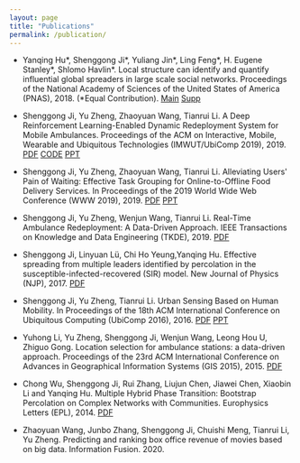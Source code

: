 ```yaml
---
layout: page
title: "Publications"
permalink: /publication/
---
```


* Yanqing Hu*, Shenggong Ji*, Yuliang Jin*, Ling Feng*, H. Eugene Stanley*, Shlomo Havlin*. Local structure can identify and quantify influential global spreaders in large scale social networks. Proceedings of the National Academy of Sciences of the United States of America (PNAS), 2018. (*Equal Contribution). [Main](https://www.pnas.org/content/115/29/7468) [Supp](https://www.pnas.org/content/pnas/suppl/2018/07/02/1710547115.DCSupplemental/pnas.1710547115.sapp.pdf)

* Shenggong Ji, Yu Zheng, Zhaoyuan Wang, Tianrui Li. A Deep Reinforcement Learning-Enabled Dynamic Redeployment System for Mobile Ambulances. Proceedings of the ACM on Interactive, Mobile, Wearable and Ubiquitous Technologies (IMWUT/UbiComp 2019), 2019. [PDF](https://drive.google.com/open?id=18m5zLLWMBxu3b1m0RskIXRNfWZSkChjP) [CODE](https://www.google.com/url?q=https%3A%2F%2Fgithub.com%2FSGJi%2FDRL4AmbulanceRedeployment&sa=D) [PPT](https://drive.google.com/open?id=1ec9dR61lXoz7pxfad8IU1RhwCmxo1fNV)

* Shenggong Ji, Yu Zheng, Zhaoyuan Wang, Tianrui Li. Alleviating Users' Pain of Waiting: Effective Task Grouping for Online-to-Offline Food Delivery Services. In Proceedings of the 2019 World Wide Web Conference (WWW 2019), 2019. [PDF](https://drive.google.com/open?id=1-ZBEzmNFIIZmPjcR5Ikg4L7ap_rlfvrk) [PPT](https://drive.google.com/open?id=1_QTVKdECINNt4romRrM5NKflG_DosZDu)

* Shenggong Ji, Yu Zheng, Wenjun Wang, Tianrui Li. Real-Time Ambulance Redeployment: A Data-Driven Approach. IEEE Transactions on Knowledge and Data Engineering (TKDE), 2019. [PDF](https://drive.google.com/open?id=140O6WYvG2OwisLMYS0TAwv40wDQN5ws6)

* Shenggong Ji, Linyuan Lü, Chi Ho Yeung,Yanqing Hu. Effective spreading from multiple leaders identified by percolation in the susceptible-infected-recovered (SIR) model. New Journal of Physics (NJP), 2017. [PDF](https://www.google.com/url?q=https%3A%2F%2Fiopscience.iop.org%2Farticle%2F10.1088%2F1367-2630%2Faa76b0%2Fpdf&sa=D)

* Shenggong Ji, Yu Zheng, Tianrui Li. Urban Sensing Based on Human Mobility. In Proceedings of the 18th ACM International Conference on Ubiquitous Computing (UbiComp 2016), 2016. [PDF](https://drive.google.com/open?id=1DHACjQ0hRLKqz6SoeDYlJI1dZ_8CwagA) [PPT](https://drive.google.com/open?id=1330mqLIBo_rHNeiJYXaPyPkONeFix-C_)

* Yuhong Li, Yu Zheng, Shenggong Ji, Wenjun Wang, Leong Hou U, Zhiguo Gong. Location selection for ambulance stations: a data-driven approach. Proceedings of the 23rd ACM International Conference on Advances in Geographical Information Systems (GIS 2015), 2015. [PDF](https://drive.google.com/open?id=1dID7YRavyvznIXv6MDKhjiaoOiSGBneF)

* Chong Wu, Shenggong Ji, Rui Zhang, Liujun Chen, Jiawei Chen, Xiaobin Li and Yanqing Hu. Multiple Hybrid Phase Transition: Bootstrap Percolation on Complex Networks with Communities. Europhysics Letters (EPL), 2014. [PDF](https://www.google.com/url?q=https%3A%2F%2Farxiv.org%2Fpdf%2F1401.4680.pdf&sa=D)

* Zhaoyuan Wang, Junbo Zhang, Shenggong Ji, Chuishi Meng, Tianrui Li, Yu Zheng. Predicting and ranking box office revenue of movies based on big data. Information Fusion. 2020. 

